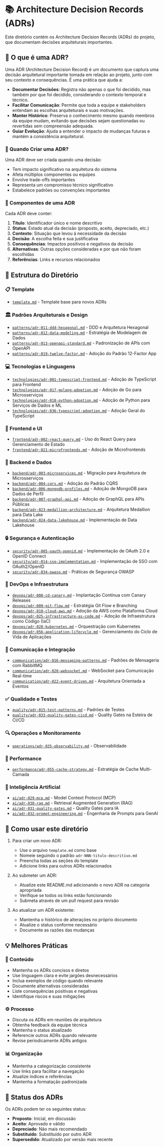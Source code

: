 # 📚 Architecture Decision Records (ADRs)

Este diretório contém os Architecture Decision Records (ADRs) do projeto, que documentam decisões arquiteturais importantes.

## 🤔 O que é uma ADR?

Uma ADR (Architecture Decision Record) é um documento que captura uma decisão arquitetural importante tomada em relação ao projeto, junto com seu contexto e consequências. É uma prática que ajuda a:

- **Documentar Decisões**: Registra não apenas o que foi decidido, mas também por que foi decidido, considerando o contexto temporal e técnico.
- **Facilitar Comunicação**: Permite que toda a equipe e stakeholders entendam as escolhas arquiteturais e suas motivações.
- **Manter Histórico**: Preserva o conhecimento mesmo quando membros da equipe mudam, evitando que decisões sejam questionadas ou revertidas sem compreensão adequada.
- **Guiar Evolução**: Ajuda a entender o impacto de mudanças futuras e mantém a consistência arquitetural.

### 📅 Quando Criar uma ADR?

Uma ADR deve ser criada quando uma decisão:
- Tem impacto significativo na arquitetura do sistema
- Afeta múltiplos componentes ou equipes
- Envolve trade-offs importantes
- Representa um compromisso técnico significativo
- Estabelece padrões ou convenções importantes

### 📝 Componentes de uma ADR

Cada ADR deve conter:
1. **Título**: Identificador único e nome descritivo
2. **Status**: Estado atual da decisão (proposto, aceito, depreciado, etc.)
3. **Contexto**: Situação que levou à necessidade da decisão
4. **Decisão**: A escolha feita e sua justificativa
5. **Consequências**: Impactos positivos e negativos da decisão
6. **Alternativas**: Outras opções consideradas e por que não foram escolhidas
7. **Referências**: Links e recursos relacionados

## 📂 Estrutura do Diretório

### 📋 Template
- [`template.md`](template.md) - Template base para novos ADRs

### 🏛️ Padrões Arquiteturais e Design
- [`patterns/adr-011-ddd-hexagonal.md`](patterns/adr-011-ddd-hexagonal.md) - DDD e Arquitetura Hexagonal
- [`patterns/adr-012-data-modeling.md`](patterns/adr-012-data-modeling.md) - Estratégia de Modelagem de Dados
- [`patterns/adr-013-openapi-standard.md`](patterns/adr-013-openapi-standard.md) - Padronização de APIs com OpenAPI
- [`patterns/adr-019-twelve-factor.md`](patterns/adr-019-twelve-factor.md) - Adoção do Padrão 12-Factor App

### 💻 Tecnologias e Linguagens
- [`technologies/adr-001-typescript-frontend.md`](technologies/adr-001-typescript-frontend.md) - Adoção de TypeScript para Frontend
- [`technologies/adr-017-golang-adoption.md`](technologies/adr-017-golang-adoption.md) - Adoção de Go para Microsserviços
- [`technologies/adr-018-python-adoption.md`](technologies/adr-018-python-adoption.md) - Adoção de Python para Serviços de Dados e ML
- [`technologies/adr-036-typescript-adoption.md`](technologies/adr-036-typescript-adoption.md) - Adoção Geral do TypeScript

### 🎨 Frontend e UI
- [`frontend/adr-002-react-query.md`](frontend/adr-002-react-query.md) - Uso do React Query para Gerenciamento de Estado
- [`frontend/adr-021-microfrontends.md`](frontend/adr-021-microfrontends.md) - Adoção de Microfrontends

### 🔧 Backend e Dados
- [`backend/adr-003-microservices.md`](backend/adr-003-microservices.md) - Migração para Arquitetura de Microsserviços
- [`backend/adr-004-cqrs.md`](backend/adr-004-cqrs.md) - Adoção do Padrão CQRS
- [`backend/adr-006-mongodb-profiles.md`](backend/adr-006-mongodb-profiles.md) - Adoção de MongoDB para Dados de Perfil
- [`backend/adr-007-graphql-api.md`](backend/adr-007-graphql-api.md) - Adoção de GraphQL para APIs Públicas
- [`backend/adr-023-medallion-architecture.md`](backend/adr-023-medallion-architecture.md) - Arquitetura Medallion para Data Lake
- [`backend/adr-024-data-lakehouse.md`](backend/adr-024-data-lakehouse.md) - Implementação de Data Lakehouse

### 🔒 Segurança e Autenticação
- [`security/adr-005-oauth-openid.md`](security/adr-005-oauth-openid.md) - Implementação de OAuth 2.0 e OpenID Connect
- [`security/adr-014-sso-implementation.md`](security/adr-014-sso-implementation.md) - Implementação de SSO com OAuth2/OpenID
- [`security/adr-034-owasp.md`](security/adr-034-owasp.md) - Práticas de Segurança OWASP

### 🚀 DevOps e Infraestrutura
- [`devops/adr-008-cd-canary.md`](devops/adr-008-cd-canary.md) - Implantação Contínua com Canary Releases
- [`devops/adr-009-git-flow.md`](devops/adr-009-git-flow.md) - Estratégia Git Flow e Branching
- [`devops/adr-010-cloud-aws.md`](devops/adr-010-cloud-aws.md) - Adoção da AWS como Plataforma Cloud
- [`devops/adr-025-infrastructure-as-code.md`](devops/adr-025-infrastructure-as-code.md) - Adoção de Infraestrutura como Código (IaC)
- [`devops/adr-028-kubernetes.md`](devops/adr-028-kubernetes.md) - Orquestração com Kubernetes
- [`devops/adr-056-application-lifecycle.md`](devops/adr-056-application-lifecycle.md) - Gerenciamento do Ciclo de Vida de Aplicações

### 🔄 Comunicação e Integração
- [`communication/adr-016-messaging-patterns.md`](communication/adr-016-messaging-patterns.md) - Padrões de Mensageria com RabbitMQ
- [`communication/adr-020-websocket.md`](communication/adr-020-websocket.md) - WebSocket para Comunicação Real-time
- [`communication/adr-022-event-driven.md`](communication/adr-022-event-driven.md) - Arquitetura Orientada a Eventos

### ✅ Qualidade e Testes
- [`quality/adr-015-test-patterns.md`](quality/adr-015-test-patterns.md) - Padrões de Testes
- [`quality/adr-033-quality-gates-cicd.md`](quality/adr-033-quality-gates-cicd.md) - Quality Gates na Esteira de CI/CD

### 🔍 Operações e Monitoramento
- [`operations/adr-035-observability.md`](operations/adr-035-observability.md) - Observabilidade

### 🚀 Performance
- [`performance/adr-055-cache-strategy.md`](performance/adr-055-cache-strategy.md) - Estratégia de Cache Multi-Camada

### 🤖 Inteligência Artificial
- [`ai/adr-029-mcp.md`](ai/adr-029-mcp.md) - Model Context Protocol (MCP)
- [`ai/adr-030-rag.md`](ai/adr-030-rag.md) - Retrieval Augmented Generation (RAG)
- [`ai/adr-031-quality-gates.md`](ai/adr-031-quality-gates.md) - Quality Gates para IA
- [`ai/adr-032-prompt-engineering.md`](ai/adr-032-prompt-engineering.md) - Engenharia de Prompts para GenAI

## 📖 Como usar este diretório

1. Para criar um novo ADR:
   - Use o arquivo `template.md` como base
   - Nomeie seguindo o padrão `adr-NNN-titulo-descritivo.md`
   - Preencha todas as seções do template
   - Adicione links para outros ADRs relacionados

2. Ao submeter um ADR:
   - Atualize este README.md adicionando o novo ADR na categoria apropriada
   - Verifique se todos os links estão funcionando
   - Submeta através de um pull request para revisão

3. Ao atualizar um ADR existente:
   - Mantenha o histórico de alterações no próprio documento
   - Atualize o status conforme necessário
   - Documente as razões das mudanças

## 💡 Melhores Práticas

### 📝 Conteúdo
- Mantenha os ADRs concisos e diretos
- Use linguagem clara e evite jargões desnecessários
- Inclua exemplos de código quando relevante
- Documente alternativas consideradas
- Liste consequências positivas e negativas
- Identifique riscos e suas mitigações

### ⚙️ Processo
- Discuta os ADRs em reuniões de arquitetura
- Obtenha feedback da equipe técnica
- Mantenha o status atualizado
- Referencie outros ADRs quando relevante
- Revise periodicamente ADRs antigos

### 📊 Organização
- Mantenha a categorização consistente
- Use links para facilitar a navegação
- Atualize índices e referências
- Mantenha a formatação padronizada

## 🔄 Status dos ADRs

Os ADRs podem ter os seguintes status:
- **Proposto**: Inicial, em discussão
- **Aceito**: Aprovado e válido
- **Depreciado**: Não mais recomendado
- **Substituído**: Substituído por outro ADR
- **Supersedido**: Atualizado por versão mais recente